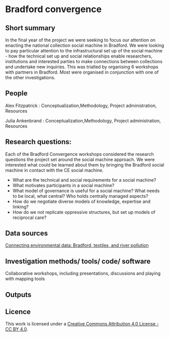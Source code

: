 # Bradford convergence

## Short summary
In the final year of the project we were seeking to focus our attention on enacting the national collection social machine in Bradford. We were looking to pay particular attention to the infrastructural set up of the social machine - how the technical set up and social relationships enable researchers, institutions and interested parties to make connections between collections and undertake new inquiries. This was trialled by organising 6 workshops with partners in Bradford. Most were organised in conjunction with one of the other investigations. 



## People 

Alex Fitzpatrick : Conceptualization,Methodology, Project administration, Resources

Julia Ankenbrand : Conceptualization,Methodology, Project administration, Resources



## Research questions:
Each of the Bradford Convergence workshops considered the research questions the project set around the social machine approach. We were interested what could be learned about them by bringing the Bradford social machine in contact with the CE social machine.

- What are the technical and social requirements for a social machine?
- What motivates participants in a social machine?
- What model of governance is useful for a social machine? What needs to be local, what central? Who holds centrally managed aspects?
- How do we negotiate diverse models of knowledge, expertise and linking?
- How do we not replicate oppressive structures, but set up models of reciprocal care? 
   

## Data sources 

[Connecting environmental data: Bradford, textiles, and river pollution](https://congruence-engine.github.io/connecting-environmental-data/)


## Investigation methods/ tools/ code/ software
Collaborative workshops, including presentations, discussions and playing with mapping tools

## Outputs  


## Licence 
This work is licensed under a [Creative Commons Attribution 4.0 License - CC BY 4.0](https://creativecommons.org/licenses/by/4.0/).

